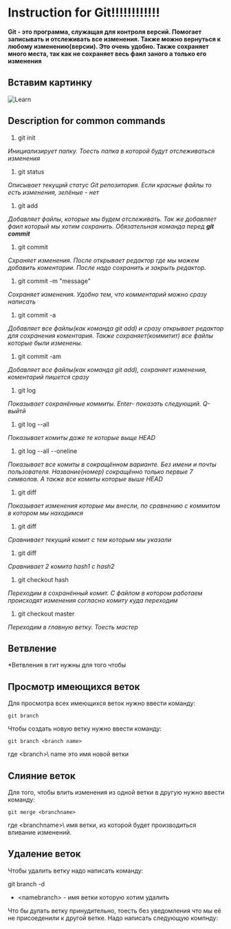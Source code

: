 # Instruction for Git!!!!!!!!!!!!

**Git - это программа, служащая для контроля версий. Помогает записывать и отслеживать все изменения. Также можно вернуться к любому изменению(версии). Это очень удобно. Также сохраняет много места, так как не сохраняет весь фаил заного а только его изменения**

## Вставим картинку
![Learn](image\1image.png)

## Description for common commands

1. git init         

*Инициализирует папку. Тоесть папка в которой будут отслеживаться изменения*

1. git status

*Описывает текущий статус Git репозитория. Если красные файлы то есть изменения, зелёные - нет*

1. git add 

*Добавляет файлы, которые мы будем отслеживать. Так же добавляет фаил который мы хотим сохранить. Обязательная команда перед **git commit***

1. git commit

*Схраняет изменения. После открывает редактор где мы можем добавить коментарии. После надо сохранить и закрыть редактор.* 

1. git commit -m "message"

*Сохраняет изменения. Удобно тем, что комментарий можно сразу написать*

1. git commit -a

*Добавляет все файлы(как команда git add) и сразу открывает редактор для сохранения коментария. Также сохраняет(коммитит) все файлы которые были изменены.*

1. git commit -am

*Добавляет все файлы(как команда git add), сохраняет изменения, коментарий пишется сразу*

1. git log

*Показывает сохранённые коммиты. Enter- показать следующий. Q-выйтй*

1. git log --all

*Показывает комиты даже те которые выще HEAD*

1. git log --all --oneline

*Показывает все комиты в сокращённом варианте. Без имени и почты пользователя. Название(номер) сокращённо только первые 7 символов. А также все комиты которые выше HEAD*

1. git diff  

*Показывает изменения которые мы внесли, по сравнению с коммитом в котором мы находимся*

1. git diff <hash>

*Сравнивает текущий комит с тем которым мы указали*

1. git diff <hash1> <hash2>

*Сравнивает 2 комита hash1 с hash2*

1. git checkout hash

*Переходим в сохранённый комит. С файлом в котором работаем происходят изменения согласно комиту куда переходим*

1. git checkout master

*Переходим в главную ветку. Тоесть мастер*

## Ветвление 

*Ветвления в гит нужны для того чтобы

## Просмотр имеющихся веток

Для просмотра всех имеющихся веток нужно ввести команду:

    git branch

Чтобы создать новую ветку нужно ввести команду:

    git branch <branch name>

где \<branch>\ name это имя новой ветки

## Слияние веток 

Для того, чтобы влить изменения из одной ветки в другую нужно ввести команду:
    
    git merge <branchname>

где \<branchname>\ имя ветки, из которой будет производиться вливание изменений.
 

## Удаление веток

Чтобы удалить ветку надо написать команду:

git branch -d <namebranch>
* \<namebranch> - имя ветки которую хотим удалить

Что бы дулать ветку принудительно, тоесть без уведомления что мы её не присоеденили к другой ветке. Надо написать следующую компнду:
